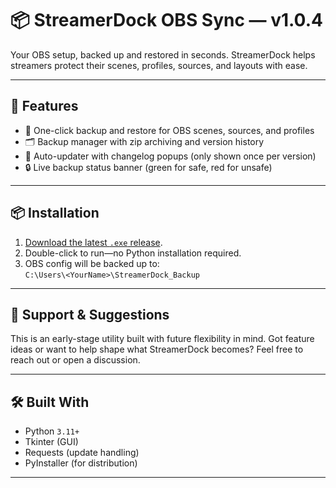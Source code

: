 # 📦 StreamerDock OBS Sync — v1.0.4

Your OBS setup, backed up and restored in seconds. StreamerDock helps streamers protect their scenes, profiles, sources, and layouts with ease.

---
## 🚀 Features

- 🔄 One-click backup and restore for OBS scenes, sources, and profiles
- 🗂 Backup manager with zip archiving and version history
- 💬 Auto-updater with changelog popups (only shown once per version)
- 🔒 Live backup status banner (green for safe, red for unsafe)
---

## 📦 Installation

1. [Download the latest `.exe` release](https://github.com/bytenest-uk/StreamerDock-OBS-Sync/releases).
2. Double-click to run—no Python installation required.
3. OBS config will be backed up to:  
   `C:\Users\<YourName>\StreamerDock_Backup`

---

## 💬 Support & Suggestions

This is an early-stage utility built with future flexibility in mind. Got feature ideas or want to help shape what StreamerDock becomes? Feel free to reach out or open a discussion.

---

## 🛠 Built With

- Python `3.11+`  
- Tkinter (GUI)  
- Requests (update handling)  
- PyInstaller (for distribution)

---

